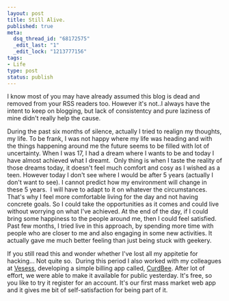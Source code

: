 ```yaml
--- 
layout: post
title: Still Alive.
published: true
meta: 
  dsq_thread_id: "68172575"
  _edit_last: "1"
  _edit_lock: "1213777156"
tags: 
- Life
type: post
status: publish
---
```

I know most of you may have already assumed this blog is dead and removed from your RSS readers too. However it's not..I always have the intent to keep on blogging, but lack of consistentcy and pure laziness of mine didn't really help the cause.

During the past six months of silence, actually I tried to realign my thoughts, my life. To be frank, I was not happy where my life was heading and with the things happening around me the future seems to be filled with lot of uncertainty. When I was 17, I had a dream where I wants to be and today I have almost achieved what I dreamt.  Only thing is when I taste the reality of those dreams today, it doesn't feel much comfort and cosy as I wished as a teen. However today I don't see where I would be after 5 years (actually I don't want to see). I cannot predict how my environment will change in these 5 years.  I will have to adapt to it on whatever the circumstances. That's why I feel more comfortable living for the day and not having concrete goals. So I could take the opportunities as it comes and could live without worrying on what I've achieved. At the end of the day, if I could bring some happiness to the people around me, then I could feel satisfied. Past few months, I tried live in this approach, by spending more time with people who are closer to me and also engaging in some new activities. It actually gave me much better feeling than just being stuck with geekery.

If you still read this and wonder whether I've lost all my appitetie for hacking... Not quite so.  During this period I also worked with my colleagues at [Vesess](http://vesess.com), developing a simple billing app called, <a title="CurdBee" href="http://www.curdbee.com">CurdBee</a>. After lot of effort, we were able to make it available for public yesterday. It's free, so you like to try it register for an account. It's our first mass market web app and it gives me bit of self-satisfaction for being part of it.
